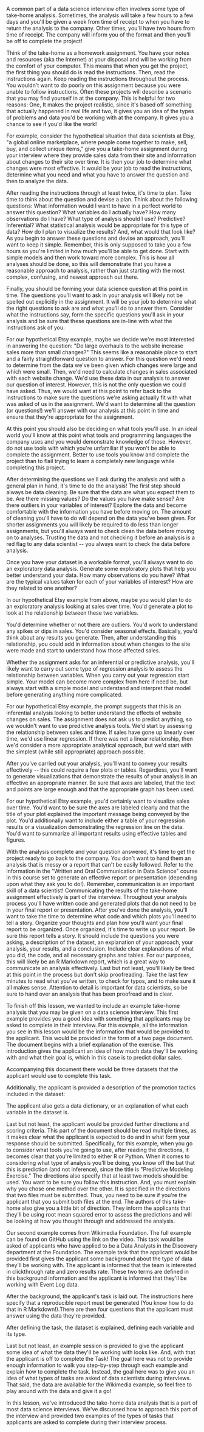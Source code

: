 A common part of a data science interview often involves some type of take-home analysis. Sometimes, the analysis will take a few hours to a few days and you'll be given a week from time of receipt to when you have to return the analysis to the company. Other times, you'll have two hours from time of receipt. The company will inform you of the format and then you'll be off to complete the project!  

Think of the take-home as a homework assignment. You have your notes and resources (aka the Internet) at your disposal and will be working from the comfort of your computer. This means that when you get the project, the first thing you should do is read the instructions. Then, read the instructions again. Keep reading the instructions throughout the process. You wouldn't want to do poorly on this assignment because you were unable to follow instructions. Often these projects will describe a scenario that you may find yourself in at the company. This is helpful for two reasons: One, It makes the project realistic, since it's based off something that actually happened in real life and two, it gives you an idea of the types of problems and data you'd be working with at the company. It gives you a chance to see if you'd like the work!

For example, consider the hypothetical situation that data scientists at Etsy, "a global online marketplace, where people come together to make, sell, buy, and collect unique items," give you a take-home assignment during your interview where they provide sales data from their site and information about changes to their site over time. It is then your job to determine what changes were most effective. It would be your job to read the instructions, determine what you need and what you have to answer the question and then to analyze the data.

After reading the instructions through at least twice, it's time to plan. Take time to think about the question and devise a plan. Think about the following questions: What information would I want to have in a perfect world to answer this question? What variables do I actually have? How many observations do I have? What type of analysis should I use? Predictive? Inferential? What statistical analysis would be appropriate for this type of data? How do I plan to visualize the results? And, what would that look like? As you begin to answer these questions and devise an approach, you'll want to keep it simple. Remember, this is only supposed to take you a few hours so you're limited in how much you'll be able to get done. Start with simple models and then work toward more complex. This is how all analyses should be done, so this will demonstrate that you have a reasonable approach to analysis, rather than just starting with the most complex, confusing, and newest approach out there. 

Finally, you should be forming your data science question at this point in time. The questions you'll want to ask in your analysis will likely not be spelled out explicitly in the assignment. It will be your job to determine what the right questions to ask are and what you'll do to answer them. Consider what the instructions say, form the specific questions you'll ask in your analysis and be sure that these questions are in-line with what the instructions ask of you. 

For our hypothetical Etsy example, maybe we decide we're most interested in answering the question: "Do large overhauls to the website increase sales more than small changes?" This seems like a reasonable place to start and a fairly straightforward question to answer. For this question we'd need to determine from the data we've been given which changes were large and which were small. Then, we'd need to calculate changes in sales associated with each website change. We'd use these data in our analysis to answer our question of interest. However, this is not the only question we could have asked. Thus, we would want at this point to refer back to the instructions to make sure the questions we're asking actually fit with what was asked of us in the assignment. We'd want to determine all the question (or questions!) we'll answer with our analysis at this point in time and ensure that they're appropriate for the assignment.

At this point you should also be deciding on what tools you'll use. In an ideal world you'll know at this point what tools and programming languages the company uses and you would demonstrate knowledge of those. However, do not use tools with which you're unfamiliar if you won't be able to complete the assignment. Better to use tools you know and complete the project than to flail trying to learn a completely new language while completing this project.

After determining the questions we'll ask during the analysis and with a general plan in hand, it's time to do the analysis! The first step should always be data cleaning. Be sure that the data are what you expect them to be. Are there missing values? Do the values you have make sense? Are there outliers in your variables of interest? Explore the data and become comfortable with the information you have before moving on. The amount of cleaning you'll have to do will depend on the data you've been given. For shorter assignments you will likely be required to do less than longer assignments, but you'll always want to check clean the data before moving on to analyses. Trusting the data and not checking it before an analysis is a red flag to any data scientist -- you always want to check the data before analysis.

Once you have your dataset in a workable format, you'll always want to do an exploratory data analysis. Generate some exploratory plots that help you better understand your data. How many observations do you have? What are the typical values taken for each of your variables of interest? How are they related to one another?  

In our hypothetical Etsy example from above, maybe you would plan to do an exploratory analysis looking at sales over time. You'd generate a plot to look at the relationship between these two variables.

You'd determine whether or not there are outliers. You'd work to understand any spikes or dips in sales. You'd consider seasonal effects. Basically, you'd think about any results you generate. Then, after understanding this relationship, you could add in information about when changes to the site were made and start to understand how those affected sales.

Whether the assignment asks for an inferential or predictive analysis, you'll likely want to carry out some type of regression analysis to assess the relationship between variables. When you carry out your regression start simple. Your model can become more complex from here if need be, but always start with a simple model and understand and interpret that model before generating anything more complicated. 

For our hypothetical Etsy example, the prompt suggests that this is an inferential analysis looking to better understand the effects of website changes on sales. The assignment does not ask us to predict anything, so we wouldn't want to use predictive analysis tools. We'd start by assessing the relationship between sales and time. If sales have gone up linearly over time, we'd use linear regression. If there was not a linear relationship, then we'd consider a more appropriate analytical approach, but we'd start with the simplest (while still appropriate) approach possible.

After you've carried out your analysis, you'll want to convey your results effectively -- this could require a few plots or tables. Regardless, you'll want to generate visualizations that demonstrate the results of your analysis in an effective an appropriate manner. Be sure that axes are labeled, that the text and points are large enough and that the appropriate graph has been used. 

For our hypothetical Etsy example, you'd certainly want to visualize sales over time. You'd want to be sure the axes are labeled clearly and that the title of your plot explained the important message being conveyed by the plot. You'd additionally want to include either a table of your regression results or a visualization demonstrating the regression line on the data. You'd want to summarize all important results using effective tables and figures.

With the analysis complete and your question answered, it's time to get the project ready to go back to the company. You don't want to hand them an analysis that is messy or a report that can't be easily followed. Refer to the information in the "Written and Oral Communication in Data Science" course in this course set to generate an effective report or presentation (depending upon what they ask you to do!).  Remember, communication is an important skill of a data scientist! Communicating the results of the take-home assignment effectively is part of the interview. Throughout your analysis process you'll have written code and generated plots that do not need to be in your final report or presentation. After you've done the analysis, you'll want to take the time to determine what code and which plots you'll need to tell a story. Organize your thoughts and plan how you'll want your final report to be organized. Once organized, it's time to write up your report. Be sure this report tells a story. It should include the questions you were asking, a description of the dataset, an explanation of your approach, your analysis, your results, and a conclusion. Include clear explanations of what you did, the code, and all necessary graphs and tables. For our purposes, this will likely be an R Markdown report, which is a great  way to communicate an analysis effectively. Last but not least, you'll likely be tired at this point in the process but don't skip proofreading. Take the last few minutes to read what you've written, to check for typos, and to make sure it all makes sense. Attention to detail is important for data scientists, so be sure to hand over an analysis that has been proofread and is clear. 

To finish off this lesson, we wanted to include an example take-home analysis that you may be given on a data science interview. This first example provides you a good idea with something that applicants may be asked to complete in their interview. For this example, all the information you see in this lesson would be the information that would be provided to the applicant. This would be provided in the form of a two page document. The document begins with a brief explanation of the exercise. This introduction gives the applicant an idea of how much data they'll be working with and what their goal is, which in this case is to predict dollar sales.

Accompanying this document there would be three datasets that the applicant would use to complete this task.

Additionally, the applicant is provided a description of the promotion tactics included in the dataset:

The applicant also gets a data dictionary, or an explanation of what each variable in the dataset is.

Last but not least, the applicant would be provided further directions and scoring criteria. This part of the document should be read multiple times, as it makes clear what the applicant is expected to do and in what form your response should be submitted. Specifically, for this example, when you go to consider what tools you're going to use, after reading the directions, it becomes clear that you're limited to either R or Python. When it comes to considering what type of analysis you'll be doing, you know off the bat that this is prediction (and not inference), since the title is "Predictive Modeling Exercise." The directions also specify that at least two models should be used. You want to be sure you follow this instruction. And, you must explain why you chose one method over the other. It is specified in the directions that two files must be submitted. Thus, you need to be sure if you're the applicant that you submit both files at the end. The authors of this take-home also give you a little bit of direction. They inform the applicants that they'll be using root mean squared error to assess the predictions and will be looking at how you thought through and addressed the analysis.

Our second example comes from Wikimedia Foundation. The full example can be found on GitHub using the link on the video. This task would be asked of applicants who have applied to be a Data Analysts in the Discovery department at the Foundation. The example task that the applicant would be provided first gives the applicant some background about the type of data they'll be working with. The applicant is informed that the team is interested in clickthrough rate and zero results rate. These two terms are defined in this background information and the applicant is informed that they'll be working with Event Log data.

After the background, the applicant's task is laid out. The instructions here specify that a reproducible report must be generated (You know how to do that in R Markdown!).There are then four questions that the applicant must answer using the data they're provided. 

After defining the task, the dataset is explained, defining each variable and its type.

Last but not least, an example session is provided to give the applicant some idea of what the data they'll be working with looks like. And, with that the applicant is off to complete the Task! The goal here was not to provide enough information to walk you step-by-step through each example and explain how to complete the task. Instead, the goal here was to give you an idea of what types of tasks are asked of data scientists during interviews. That said, the data are available for the Wikimedia example, so feel free to play around with the data and give it a go!

In this lesson, we've introduced the take-home data analysis that is a part of most data science interviews. We've discussed how to approach this part of the interview and provided two examples of the types of tasks that applicants are asked to complete during their interview process.